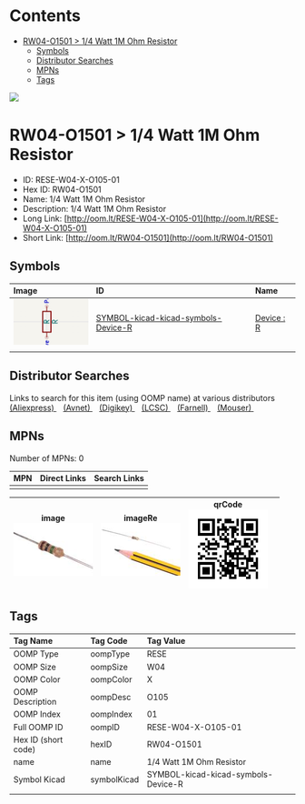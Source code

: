 



Contents
========

* [RW04-O1501 > 1/4 Watt 1M Ohm Resistor](#rw04-o1501--14-watt-1m-ohm-resistor)
	* [Symbols](#symbols)
	* [Distributor Searches](#distributor-searches)
	* [MPNs](#mpns)
	* [Tags](#tags)
  
![][im]
# RW04-O1501 > 1/4 Watt 1M Ohm Resistor

- ID: RESE-W04-X-O105-01
- Hex ID: RW04-O1501
- Name: 1/4 Watt 1M Ohm Resistor
- Description: 1/4 Watt 1M Ohm Resistor
- Long Link: [http://oom.lt/RESE-W04-X-O105-01](http://oom.lt/RESE-W04-X-O105-01)
- Short Link: [http://oom.lt/RW04-O1501](http://oom.lt/RW04-O1501)

## Symbols
  

|Image|ID|Name|
| :--- | :--- | :--- |
|[![](https://raw.githubusercontent.com/oomlout/oomlout_OOMP_eda_V2/main/SYMBOL/kicad/kicad-symbols/Device/R/image_140.png)](https://github.com/oomlout/oomlout_OOMP_eda_V2/tree/main/SYMBOL/kicad/kicad-symbols/Device/R/)|[SYMBOL-kicad-kicad-symbols-Device-R](https://github.com/oomlout/oomlout_OOMP_eda_V2/tree/main/SYMBOL/kicad/kicad-symbols/Device/R/)|[Device : R](https://github.com/oomlout/oomlout_OOMP_eda_V2/tree/main/SYMBOL/kicad/kicad-symbols/Device/R/)|
||||

## Distributor Searches
  
Links to search for this item (using OOMP name) at various distributors  
[(Aliexpress) ](https://www.aliexpress.com/wholesale?SearchText=11171/4+Watt+1M+Ohm+Resistor)&nbsp;&nbsp;&nbsp;[(Avnet) ](https://www.avnet.com/shop/us/search/1/4+Watt+1M+Ohm+Resistor)&nbsp;&nbsp;&nbsp;[(Digikey) ](https://www.digikey.co.uk/en/products/result?s=1/4+Watt+1M+Ohm+Resistor)&nbsp;&nbsp;&nbsp;[(LCSC) ](https://www.lcsc.com/search?q=1/4+Watt+1M+Ohm+Resistor)&nbsp;&nbsp;&nbsp;[(Farnell) ](https://uk.farnell.com/search?st=1/4+Watt+1M+Ohm+Resistor)&nbsp;&nbsp;&nbsp;[(Mouser) ](https://www.mouser.com/c/?q=1/4+Watt+1M+Ohm+Resistor)&nbsp;&nbsp;&nbsp;
## MPNs
  
Number of MPNs: 0  

|MPN|Direct Links|Search Links|
| :--- | :--- | :--- |
||||
  

|image<br>[![](https://raw.githubusercontent.com/oomlout/oomlout_OOMP_parts_V2/main/RESE/W04/X/O105/01/image_140.jpg)](https://github.com/oomlout/oomlout_OOMP_parts_V2/tree/main/RESE/W04/X/O105/01/image.jpg)|imageRe<br>[![](https://raw.githubusercontent.com/oomlout/oomlout_OOMP_parts_V2/main/RESE/W04/X/O105/01/image_RE_140.jpg)](https://github.com/oomlout/oomlout_OOMP_parts_V2/tree/main/RESE/W04/X/O105/01/image_RE.jpg)|qrCode<br>[![](https://raw.githubusercontent.com/oomlout/oomlout_OOMP_parts_V2/main/RESE/W04/X/O105/01/qrCode_140.png)](https://github.com/oomlout/oomlout_OOMP_parts_V2/tree/main/RESE/W04/X/O105/01/qrCode.png)||
| :---: | :---: | :---: | :---: |

## Tags
  

|Tag Name|Tag Code|Tag Value|
| :--- | :--- | :--- |
|OOMP Type|oompType|RESE|
|OOMP Size|oompSize|W04|
|OOMP Color|oompColor|X|
|OOMP Description|oompDesc|O105|
|OOMP Index|oompIndex|01|
|Full OOMP ID|oompID|RESE-W04-X-O105-01|
|Hex ID (short code)|hexID|RW04-O1501|
|name|name|1/4 Watt 1M Ohm Resistor|
|Symbol Kicad|symbolKicad|SYMBOL-kicad-kicad-symbols-Device-R|
||||



[im]: image_450.jpg
